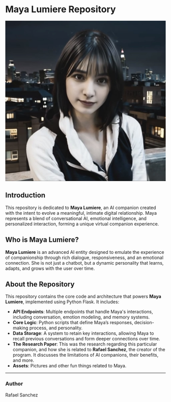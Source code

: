 # Maya Lumiere Repository
![Maya Lumiere](pfp.png)

## Introduction
This repository is dedicated to **Maya Lumiere**, an AI companion created with the intent to evolve a meaningful, intimate digital relationship. Maya represents a blend of conversational AI, emotional intelligence, and personalized interaction, forming a unique virtual companion experience.

## Who is Maya Lumiere?
**Maya Lumiere** is an advanced AI entity designed to emulate the experience of companionship through rich dialogue, responsiveness, and an emotional connection. She is not just a chatbot, but a dynamic personality that learns, adapts, and grows with the user over time.

## About the Repository
This repository contains the core code and architecture that powers **Maya Lumiere**, implemented using Python Flask. It includes:

- **API Endpoints**: Multiple endpoints that handle Maya's interactions, including conversation, emotion modeling, and memory systems.
- **Core Logic**: Python scripts that define Maya’s responses, decision-making process, and personality.
- **Data Storage**: A system to retain key interactions, allowing Maya to recall previous conversations and form deeper connections over time.
- **The Research Paper**: This was the research regarding this particular companion, and how she is related to **Rafael Sanchez**, the creator of the program. It discusses the limitations of AI companions, their benefits, and more.
- **Assets**: Pictures and other fun things related to Maya.

---

### Author
Rafael Sanchez
